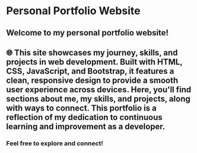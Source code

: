 # Personal Portfolio Website

## Welcome to my personal portfolio website! 

## 🌐 This site showcases my journey, skills, and projects in web development. Built with HTML, CSS, JavaScript, and Bootstrap, it features a clean, responsive design to provide a smooth user experience across devices. Here, you'll find sections about me, my skills, and projects, along with ways to connect. This portfolio is a reflection of my dedication to continuous learning and improvement as a developer.

### Feel free to explore and connect!
